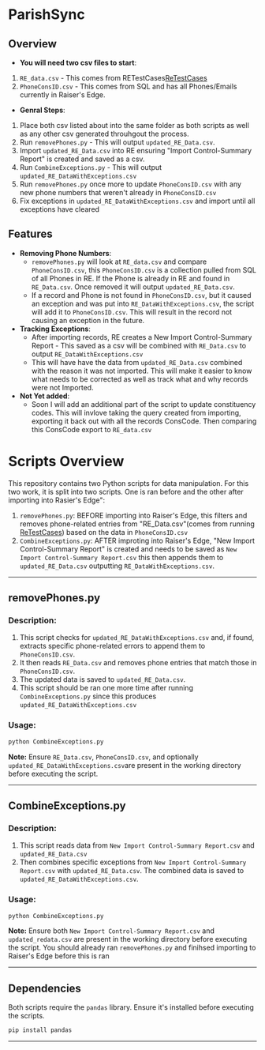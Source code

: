 
# ParishSync

## Overview
- **You will need two csv files to start**:
1. `RE_data.csv` - This comes from RETestCases[ReTestCases](https://github.com/brycehazen/PythonETLThings/tree/main/ReTestCases)
2. `PhoneConsID.csv` - This comes from SQL and has all Phones/Emails currently in Raiser's Edge.
- **Genral Steps**:
1. Place both csv listed about into the same folder as both scripts as well as any other csv generated throuhgout the process.
2. Run `removePhones.py` - This will output `updated_RE_Data.csv`.
3. Import `updated_RE_Data.csv` into RE ensuring "Import Control-Summary Report" is created and saved as a csv.
4. Run `CombineExceptions.py` - This will output `updated_RE_DataWithExceptions.csv`
5. Run `removePhones.py` once more to update `PhoneConsID.csv` with any new phone numbers that weren't already in `PhoneConsID.csv`
6. Fix exceptions in `updated_RE_DataWithExceptions.csv` and import until all exceptions have cleared


## Features
- **Removing Phone Numbers**: 
  - `removePhones.py` will look at `RE_data.csv` and compare `PhoneConsID.csv`, this `PhoneConsID.csv` is a collection pulled from SQL of all Phones in RE. If the Phone is already in RE and found in `RE_Data.csv`. Once removed it will output `updated_RE_Data.csv`.
  - If a record and Phone is not found in `PhoneConsID.csv`, but it caused an exception and was put into `RE_DataWithExceptions.csv`, the script will add it to `PhoneConsID.csv`. This will result in the record not causing an exception in the future.
- **Tracking Exceptions**: 
  - After importing records, RE creates a New Import Control-Summary Report - This saved as a csv will be combined with `RE_Data.csv` to output `RE_DataWithExceptions.csv`
  - This will have have the data from `updated_RE_Data.csv` combined with the reason it was not imported. This will make it easier to know what needs to be corrected as well as track what and why records were not Imported.
- **Not Yet added**:
  - Soon I will add an additional part of the script to update constituency codes. This will invlove taking the query created from importing, exporting it back out with all the records ConsCode. Then comparing this ConsCode export to `RE_data.csv`

# Scripts Overview
This repository contains two Python scripts for data manipulation. For this two work, it is split into two scripts. One is ran before and the other after importing into Rasier's Edge":
1. `removePhones.py`: BEFORE importing into Raiser's Edge, this filters and removes phone-related entries from "RE_Data.csv"(comes from running [ReTestCases](https://github.com/brycehazen/PythonETLThings/tree/main/ReTestCases)) based on the data in `PhoneConsID.csv` 
2. `CombineExceptions.py`: AFTER improting into Raiser's Edge, "New Import Control-Summary Report" is created and needs to be saved as `New Import Control-Summary Report.csv` this then appends them to `updated_RE_Data.csv` outputting `RE_DataWithExceptions.csv`.

---

## removePhones.py

### Description:
1. This script checks for `updated_RE_DataWithExceptions.csv` and, if found, extracts specific phone-related errors to append them to `PhoneConsID.csv`.
2. It then reads `RE_Data.csv` and removes phone entries that match those in `PhoneConsID.csv`.
3. The updated data is saved to `updated_RE_Data.csv`.
4. This script should be ran one more time after running `CombineExceptions.py` since this produces `updated_RE_DataWithExceptions.csv`

### Usage:
```bash
python CombineExceptions.py
```
**Note:** Ensure `RE_Data.csv`, `PhoneConsID.csv`, and optionally `updated_RE_DataWithExceptions.csv`are present in the working directory before executing the script.

---

## CombineExceptions.py

### Description:
1. This script reads data from `New Import Control-Summary Report.csv` and `updated_RE_Data.csv`
2. Then combines specific exceptions from `New Import Control-Summary Report.csv` with  `updated_RE_Data.csv`. The combined data is saved to `updated_RE_DataWithExceptions.csv`.

### Usage:
```bash
python CombineExceptions.py
```
**Note:** Ensure both `New Import Control-Summary Report.csv` and `updated_redata.csv` are present in the working directory before executing the script. You should already ran `removePhones.py` and finihsed importing to Raiser's Edge before this is ran

---



## Dependencies

Both scripts require the `pandas` library. Ensure it's installed before executing the scripts.

```bash
pip install pandas
```

---
